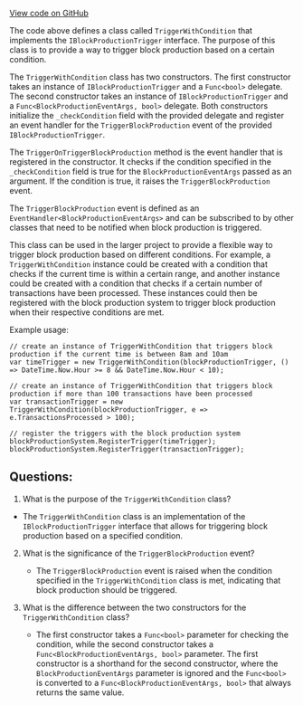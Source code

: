 [View code on GitHub](https://github.com/nethermindeth/nethermind/Nethermind.Consensus/Producers/TriggerWithCondition.cs)

The code above defines a class called `TriggerWithCondition` that implements the `IBlockProductionTrigger` interface. The purpose of this class is to provide a way to trigger block production based on a certain condition. 

The `TriggerWithCondition` class has two constructors. The first constructor takes an instance of `IBlockProductionTrigger` and a `Func<bool>` delegate. The second constructor takes an instance of `IBlockProductionTrigger` and a `Func<BlockProductionEventArgs, bool>` delegate. Both constructors initialize the `_checkCondition` field with the provided delegate and register an event handler for the `TriggerBlockProduction` event of the provided `IBlockProductionTrigger`.

The `TriggerOnTriggerBlockProduction` method is the event handler that is registered in the constructor. It checks if the condition specified in the `_checkCondition` field is true for the `BlockProductionEventArgs` passed as an argument. If the condition is true, it raises the `TriggerBlockProduction` event.

The `TriggerBlockProduction` event is defined as an `EventHandler<BlockProductionEventArgs>` and can be subscribed to by other classes that need to be notified when block production is triggered.

This class can be used in the larger project to provide a flexible way to trigger block production based on different conditions. For example, a `TriggerWithCondition` instance could be created with a condition that checks if the current time is within a certain range, and another instance could be created with a condition that checks if a certain number of transactions have been processed. These instances could then be registered with the block production system to trigger block production when their respective conditions are met.

Example usage:

```
// create an instance of TriggerWithCondition that triggers block production if the current time is between 8am and 10am
var timeTrigger = new TriggerWithCondition(blockProductionTrigger, () => DateTime.Now.Hour >= 8 && DateTime.Now.Hour < 10);

// create an instance of TriggerWithCondition that triggers block production if more than 100 transactions have been processed
var transactionTrigger = new TriggerWithCondition(blockProductionTrigger, e => e.TransactionsProcessed > 100);

// register the triggers with the block production system
blockProductionSystem.RegisterTrigger(timeTrigger);
blockProductionSystem.RegisterTrigger(transactionTrigger);
```
## Questions: 
 1. What is the purpose of the `TriggerWithCondition` class?
   - The `TriggerWithCondition` class is an implementation of the `IBlockProductionTrigger` interface that allows for triggering block production based on a specified condition.

2. What is the significance of the `TriggerBlockProduction` event?
   - The `TriggerBlockProduction` event is raised when the condition specified in the `TriggerWithCondition` class is met, indicating that block production should be triggered.

3. What is the difference between the two constructors for the `TriggerWithCondition` class?
   - The first constructor takes a `Func<bool>` parameter for checking the condition, while the second constructor takes a `Func<BlockProductionEventArgs, bool>` parameter. The first constructor is a shorthand for the second constructor, where the `BlockProductionEventArgs` parameter is ignored and the `Func<bool>` is converted to a `Func<BlockProductionEventArgs, bool>` that always returns the same value.
